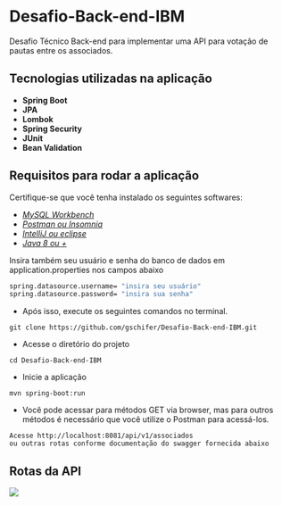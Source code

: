 # Desafio-Back-end-IBM

Desafio Técnico Back-end para implementar uma API para votação de pautas entre os associados.

## Tecnologias utilizadas na aplicação

- **Spring Boot**
- **JPA**
- **Lombok**
- **Spring Security**
- **JUnit**
- **Bean Validation**

## Requisitos para rodar a aplicação

Certifique-se que você tenha instalado os seguintes softwares:

- *[MySQL Workbench](https://www.mysql.com/products/workbench/)*
- *[Postman ou Insomnia](https://www.postman.com/)*
- *[IntelliJ ou eclipse](https://www.jetbrains.com/pt-br/idea/download/)*
- *[Java 8 ou +](https://www.java.com/pt-BR/download/ie_manual.jsp?locale=pt_BR)*

Insira também seu usuário e senha do banco de dados em application.properties nos campos abaixo

```bash 
spring.datasource.username= "insira seu usuário"
spring.datasource.password= "insira sua senha"
```

- Após isso, execute os seguintes comandos no terminal.

```
git clone https://github.com/gschifer/Desafio-Back-end-IBM.git
```

- Acesse o diretório do projeto

```
cd Desafio-Back-end-IBM
```

- Inicie a aplicação

```
mvn spring-boot:run
```

- Você pode acessar para métodos GET via browser, mas para outros métodos é necessário que você utilize o Postman para
  acessá-los.

```
Acesse http://localhost:8081/api/v1/associados
ou outras rotas conforme documentação do swagger fornecida abaixo
```

## Rotas da API

![](https://github.com/gschifer/Desafio-Back-end-IBM/blob/master/src/main/java/com/example/challenge/images/RotasAPI.png)



